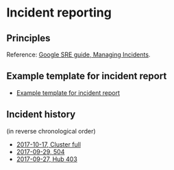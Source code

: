 # Incident reporting

## Principles

Reference: [Google SRE guide, Managing Incidents](https://landing.google.com/sre/book/chapters/managing-incidents.html).

## Example template for incident report

- [Example template for incident report](template-incident-report.html)

## Incident history

(in reverse chronological order)

- [2017-10-17, Cluster full](2017-10-17-cluster-full.html)
- [2017-09-29, 504](2017-09-29-504.html)
- [2017-09-27, Hub 403](2017-09-27-hub-403.html)
